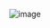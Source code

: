 ![image](https://user-images.githubusercontent.com/31981663/188295743-e375a4ec-48a0-4536-9971-55e5b2991420.png)
